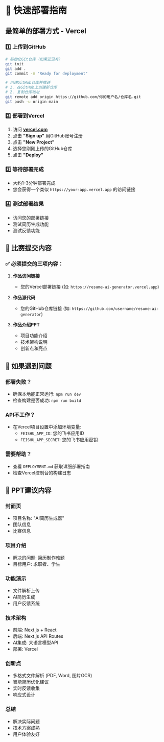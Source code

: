 # 🚀 快速部署指南

## 最简单的部署方式 - Vercel

### 1️⃣ 上传到GitHub
```bash
# 初始化Git仓库（如果还没有）
git init
git add .
git commit -m "Ready for deployment"

# 创建GitHub仓库并推送
# 1. 在GitHub上创建新仓库
# 2. 复制仓库地址
git remote add origin https://github.com/你的用户名/仓库名.git
git push -u origin main
```

### 2️⃣ 部署到Vercel
1. 访问 **[vercel.com](https://vercel.com)**
2. 点击 **"Sign up"** 用GitHub账号注册
3. 点击 **"New Project"**
4. 选择您刚刚上传的GitHub仓库
5. 点击 **"Deploy"** 

### 3️⃣ 等待部署完成
- 大约1-3分钟部署完成
- 您会获得一个类似 `https://your-app.vercel.app` 的访问链接

### 4️⃣ 测试部署结果
- 访问您的部署链接
- 测试简历生成功能
- 测试反馈功能

## 🎯 比赛提交内容

### ✅ 必须提交的三项内容：

1. **作品访问链接**
   - 您的Vercel部署链接 (如: `https://resume-ai-generator.vercel.app`)

2. **作品源代码**
   - 您的GitHub仓库链接 (如: `https://github.com/username/resume-ai-generator`)

3. **作品介绍PPT**
   - 项目功能介绍
   - 技术架构说明
   - 创新点和亮点

## 🔧 如果遇到问题

### 部署失败？
- 确保本地能正常运行: `npm run dev`
- 检查构建是否成功: `npm run build`

### API不工作？
- 在Vercel项目设置中添加环境变量:
  - `FEISHU_APP_ID`: 您的飞书应用ID
  - `FEISHU_APP_SECRET`: 您的飞书应用密钥

### 需要帮助？
- 查看 `DEPLOYMENT.md` 获取详细部署指南
- 检查Vercel控制台的构建日志

## 📝 PPT建议内容

### 封面页
- 项目名称: "AI简历生成器"
- 团队信息
- 比赛信息

### 项目介绍
- 解决的问题: 简历制作难题
- 目标用户: 求职者、学生

### 功能演示
- 文件解析上传
- AI简历生成
- 用户反馈系统

### 技术架构
- 前端: Next.js + React
- 后端: Next.js API Routes
- AI集成: 大语言模型API
- 部署: Vercel

### 创新点
- 多格式文件解析 (PDF, Word, 图片OCR)
- 智能简历优化建议
- 实时反馈收集
- 响应式设计

### 总结
- 解决实际问题
- 技术方案成熟
- 用户体验友好 